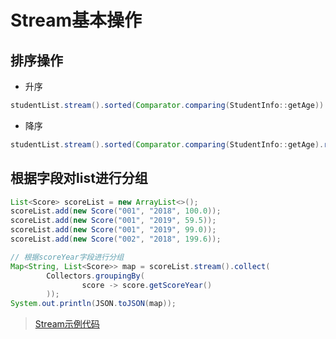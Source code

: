# Stream基本操作

## 排序操作

- 升序

```java
studentList.stream().sorted(Comparator.comparing(StudentInfo::getAge)).collect(Collectors.toList());
```

- 降序

```java
studentList.stream().sorted(Comparator.comparing(StudentInfo::getAge).reversed()).collect(Collectors.toList());
```

## 根据字段对list进行分组

```java
List<Score> scoreList = new ArrayList<>();
scoreList.add(new Score("001", "2018", 100.0));
scoreList.add(new Score("001", "2019", 59.5));
scoreList.add(new Score("001", "2019", 99.0));
scoreList.add(new Score("002", "2018", 199.6));

// 根据scoreYear字段进行分组
Map<String, List<Score>> map = scoreList.stream().collect(
        Collectors.groupingBy(
                score -> score.getScoreYear()
        ));
System.out.println(JSON.toJSON(map));
```





> [Stream示例代码](./others/src/main/java/collect/Stream.java)

